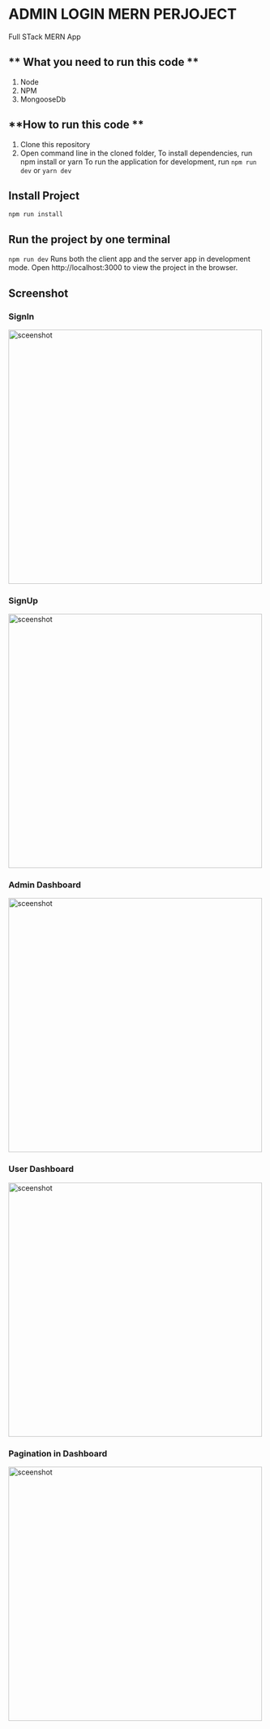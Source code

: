 # ADMIN LOGIN MERN PERJOJECT
Full STack MERN App 

## ** What you need to run this code **
1. Node 
2. NPM 
3. MongooseDb

## **How to run this code **

1. Clone this repository
2. Open command line in the cloned folder,
To install dependencies, run npm install or yarn
To run the application for development, run `npm run dev` or `yarn dev`


## Install Project 
`npm run install`


## Run the project by one terminal
`npm run dev`
Runs both the client app and the server app in development mode. Open http://localhost:3000 to view the project in the browser.


## Screenshot 

### SignIn
<img width="500" alt="sceenshot" src="https://user-images.githubusercontent.com/52029072/113438918-30d6d680-9407-11eb-97e5-e82024555c84.png">


### SignUp
<img width="500" alt="sceenshot" src="https://user-images.githubusercontent.com/52029072/113439047-64196580-9407-11eb-9229-18bb02398fd4.png">


### Admin Dashboard
<img width="500" alt="sceenshot" src="https://user-images.githubusercontent.com/52029072/113439134-8f03b980-9407-11eb-9c0b-7aa5f743ad93.png">


### User Dashboard
<img width="500" alt="sceenshot" src="https://user-images.githubusercontent.com/52029072/113439171-a2af2000-9407-11eb-95b8-94b32002c2fa.png">


### Pagination in Dashboard
<img width="500" alt="sceenshot" src="https://user-images.githubusercontent.com/52029072/113439193-b0fd3c00-9407-11eb-91e4-c0f2e29d1ae0.png">
